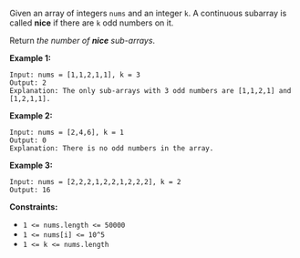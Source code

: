 Given an array of integers `nums` and an integer `k`. A continuous subarray is
called **nice** if there are `k` odd numbers on it.

Return _the number of **nice** sub-arrays_.



**Example 1:**

    
    
    Input: nums = [1,1,2,1,1], k = 3
    Output: 2
    Explanation: The only sub-arrays with 3 odd numbers are [1,1,2,1] and [1,2,1,1].
    

**Example 2:**

    
    
    Input: nums = [2,4,6], k = 1
    Output: 0
    Explanation: There is no odd numbers in the array.
    

**Example 3:**

    
    
    Input: nums = [2,2,2,1,2,2,1,2,2,2], k = 2
    Output: 16
    



**Constraints:**

  * `1 <= nums.length <= 50000`
  * `1 <= nums[i] <= 10^5`
  * `1 <= k <= nums.length`

